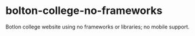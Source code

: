 # bolton-college-no-frameworks
Botlon college website using no frameworks or libraries; no mobile support.
